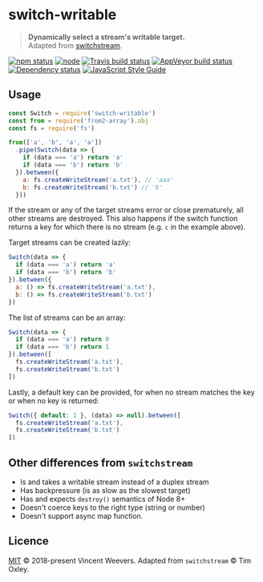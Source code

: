 # switch-writable

> **Dynamically select a stream's writable target.**  
> Adapted from [switchstream](https://github.com/timoxley/switchstream).

[![npm status](http://img.shields.io/npm/v/switch-writable.svg)](https://www.npmjs.org/package/switch-writable)
[![node](https://img.shields.io/node/v/switch-writable.svg)](https://www.npmjs.org/package/switch-writable)
[![Travis build status](https://img.shields.io/travis/vweevers/switch-writable.svg?label=travis)](http://travis-ci.org/vweevers/switch-writable)
[![AppVeyor build status](https://img.shields.io/appveyor/ci/vweevers/switch-writable.svg?label=appveyor)](https://ci.appveyor.com/project/vweevers/switch-writable)
[![Dependency status](https://img.shields.io/david/vweevers/switch-writable.svg)](https://david-dm.org/vweevers/switch-writable)
[![JavaScript Style Guide](https://img.shields.io/badge/code_style-standard-brightgreen.svg)](https://standardjs.com)

## Usage

```js
const Switch = require('switch-writable')
const from = require('from2-array').obj
const fs = require('fs')

from(['a', 'b', 'a', 'a'])
  .pipe(Switch(data => {
    if (data === 'a') return 'a'
    if (data === 'b') return 'b'
  }).between({
    a: fs.createWriteStream('a.txt'), // 'aaa'
    b: fs.createWriteStream('b.txt') // 'b'
  }))
```

If the stream or any of the target streams error or close prematurely, all other streams are destroyed. This also happens if the switch function returns a key for which there is no stream (e.g. `c` in the example above).

Target streams can be created lazily:

```js
Switch(data => {
  if (data === 'a') return 'a'
  if (data === 'b') return 'b'
}).between({
  a: () => fs.createWriteStream('a.txt'),
  b: () => fs.createWriteStream('b.txt')
})
```

The list of streams can be an array:

```js
Switch(data => {
  if (data === 'a') return 0
  if (data === 'b') return 1
}).between([
  fs.createWriteStream('a.txt'),
  fs.createWriteStream('b.txt')
])
```

Lastly, a default key can be provided, for when no stream matches the key or when no key is returned:

```js
Switch({ default: 1 }, (data) => null).between([
  fs.createWriteStream('a.txt'),
  fs.createWriteStream('b.txt')
])
```

## Other differences from `switchstream`

- Is and takes a writable stream instead of a duplex stream
- Has backpressure (is as slow as the slowest target)
- Has and expects `destroy()` semantics of Node 8+
- Doesn't coerce keys to the right type (string or number)
- Doesn't support async map function.

## Licence

[MIT](LICENSE) © 2018-present Vincent Weevers. Adapted from `switchstream` © Tim Oxley.
